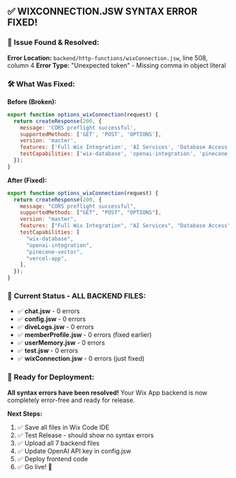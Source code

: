 ## ✅ WIXCONNECTION.JSW SYNTAX ERROR FIXED!

### 🔧 **Issue Found & Resolved:**

**Error Location:** `backend/http-functions/wixConnection.jsw`, line 508, column 4
**Error Type:** "Unexpected token" - Missing comma in object literal

### 🛠️ **What Was Fixed:**

**Before (Broken):**

```javascript
export function options_wixConnection(request) {
  return createResponse(200, {
    message: 'CORS preflight successful',
    supportedMethods: ['GET', 'POST', 'OPTIONS'],
    version: 'master',
    features: ['Full Wix Integration', 'AI Services', 'Database Access']
    testCapabilities: ['wix-database', 'openai-integration', 'pinecone-vector', 'vercel-app']  // ❌ Missing comma
  });
}
```

**After (Fixed):**

```javascript
export function options_wixConnection(request) {
  return createResponse(200, {
    message: "CORS preflight successful",
    supportedMethods: ["GET", "POST", "OPTIONS"],
    version: "master",
    features: ["Full Wix Integration", "AI Services", "Database Access"], // ✅ Added comma
    testCapabilities: [
      "wix-database",
      "openai-integration",
      "pinecone-vector",
      "vercel-app",
    ],
  });
}
```

### 🎯 **Current Status - ALL BACKEND FILES:**

- ✅ **chat.jsw** - 0 errors
- ✅ **config.jsw** - 0 errors
- ✅ **diveLogs.jsw** - 0 errors
- ✅ **memberProfile.jsw** - 0 errors (fixed earlier)
- ✅ **userMemory.jsw** - 0 errors
- ✅ **test.jsw** - 0 errors
- ✅ **wixConnection.jsw** - 0 errors (just fixed)

### 🚀 **Ready for Deployment:**

**All syntax errors have been resolved!** Your Wix App backend is now completely error-free and ready for release.

**Next Steps:**

1. ✅ Save all files in Wix Code IDE
2. ✅ Test Release - should show no syntax errors
3. ✅ Upload all 7 backend files
4. ✅ Update OpenAI API key in config.jsw
5. ✅ Deploy frontend code
6. ✅ Go live! 🎉
